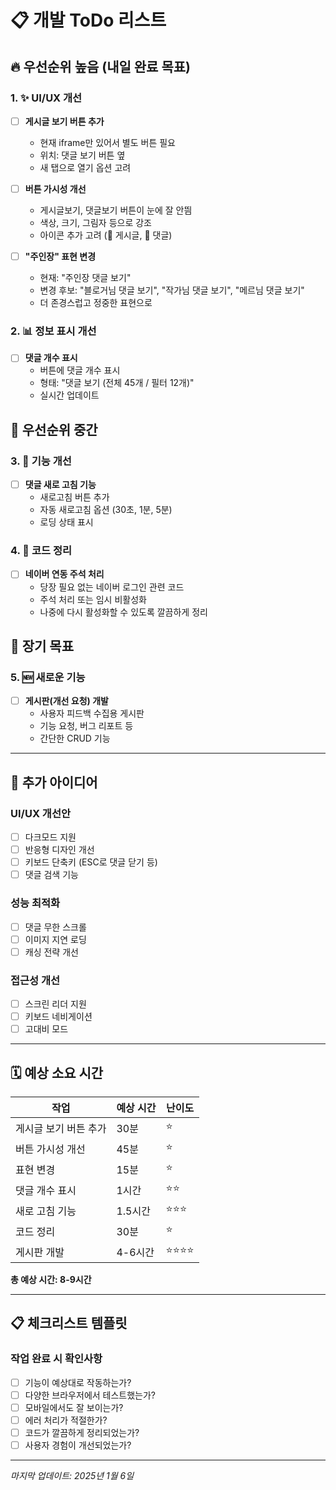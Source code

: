 # 📋 개발 ToDo 리스트

## 🔥 우선순위 높음 (내일 완료 목표)

### 1. ✨ UI/UX 개선
- [ ] **게시글 보기 버튼 추가**
  - 현재 iframe만 있어서 별도 버튼 필요
  - 위치: 댓글 보기 버튼 옆
  - 새 탭으로 열기 옵션 고려

- [ ] **버튼 가시성 개선**
  - 게시글보기, 댓글보기 버튼이 눈에 잘 안띔
  - 색상, 크기, 그림자 등으로 강조
  - 아이콘 추가 고려 (📄 게시글, 💬 댓글)

- [ ] **"주인장" 표현 변경**
  - 현재: "주인장 댓글 보기"
  - 변경 후보: "블로거님 댓글 보기", "작가님 댓글 보기", "메르님 댓글 보기"
  - 더 존경스럽고 정중한 표현으로

### 2. 📊 정보 표시 개선
- [ ] **댓글 개수 표시**
  - 버튼에 댓글 개수 표시
  - 형태: "댓글 보기 (전체 45개 / 필터 12개)"
  - 실시간 업데이트

## 🚀 우선순위 중간

### 3. 🔄 기능 개선
- [ ] **댓글 새로 고침 기능**
  - 새로고침 버튼 추가
  - 자동 새로고침 옵션 (30초, 1분, 5분)
  - 로딩 상태 표시

### 4. 🧹 코드 정리
- [ ] **네이버 연동 주석 처리**
  - 당장 필요 없는 네이버 로그인 관련 코드
  - 주석 처리 또는 임시 비활성화
  - 나중에 다시 활성화할 수 있도록 깔끔하게 정리

## 🎯 장기 목표

### 5. 🆕 새로운 기능
- [ ] **게시판(개선 요청) 개발**
  - 사용자 피드백 수집용 게시판
  - 기능 요청, 버그 리포트 등
  - 간단한 CRUD 기능

---

## 📝 추가 아이디어

### UI/UX 개선안
- [ ] 다크모드 지원
- [ ] 반응형 디자인 개선
- [ ] 키보드 단축키 (ESC로 댓글 닫기 등)
- [ ] 댓글 검색 기능

### 성능 최적화
- [ ] 댓글 무한 스크롤
- [ ] 이미지 지연 로딩
- [ ] 캐싱 전략 개선

### 접근성 개선
- [ ] 스크린 리더 지원
- [ ] 키보드 네비게이션
- [ ] 고대비 모드

---

## 🗓️ 예상 소요 시간

| 작업 | 예상 시간 | 난이도 |
|------|-----------|--------|
| 게시글 보기 버튼 추가 | 30분 | ⭐ |
| 버튼 가시성 개선 | 45분 | ⭐ |
| 표현 변경 | 15분 | ⭐ |
| 댓글 개수 표시 | 1시간 | ⭐⭐ |
| 새로 고침 기능 | 1.5시간 | ⭐⭐⭐ |
| 코드 정리 | 30분 | ⭐ |
| 게시판 개발 | 4-6시간 | ⭐⭐⭐⭐ |

**총 예상 시간: 8-9시간**

---

## 📋 체크리스트 템플릿

### 작업 완료 시 확인사항
- [ ] 기능이 예상대로 작동하는가?
- [ ] 다양한 브라우저에서 테스트했는가?
- [ ] 모바일에서도 잘 보이는가?
- [ ] 에러 처리가 적절한가?
- [ ] 코드가 깔끔하게 정리되었는가?
- [ ] 사용자 경험이 개선되었는가?

---

*마지막 업데이트: 2025년 1월 6일*
